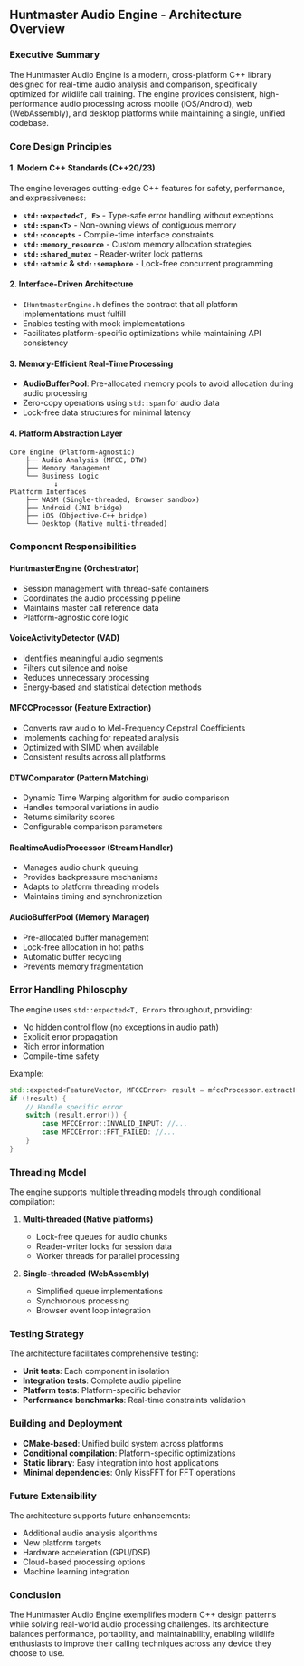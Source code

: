 ## Huntmaster Audio Engine - Architecture Overview

### Executive Summary

The Huntmaster Audio Engine is a modern, cross-platform C++ library designed for real-time audio analysis and comparison, specifically optimized for wildlife call training. The engine provides consistent, high-performance audio processing across mobile (iOS/Android), web (WebAssembly), and desktop platforms while maintaining a single, unified codebase.

### Core Design Principles

#### 1. **Modern C++ Standards (C++20/23)**
The engine leverages cutting-edge C++ features for safety, performance, and expressiveness:
- **`std::expected<T, E>`** - Type-safe error handling without exceptions
- **`std::span<T>`** - Non-owning views of contiguous memory
- **`std::concepts`** - Compile-time interface constraints
- **`std::memory_resource`** - Custom memory allocation strategies
- **`std::shared_mutex`** - Reader-writer lock patterns
- **`std::atomic` & `std::semaphore`** - Lock-free concurrent programming

#### 2. **Interface-Driven Architecture**
- `IHuntmasterEngine.h` defines the contract that all platform implementations must fulfill
- Enables testing with mock implementations
- Facilitates platform-specific optimizations while maintaining API consistency

#### 3. **Memory-Efficient Real-Time Processing**
- **AudioBufferPool**: Pre-allocated memory pools to avoid allocation during audio processing
- Zero-copy operations using `std::span` for audio data
- Lock-free data structures for minimal latency

#### 4. **Platform Abstraction Layer**
```
Core Engine (Platform-Agnostic)
    ├── Audio Analysis (MFCC, DTW)
    ├── Memory Management
    └── Business Logic
           ↓
Platform Interfaces
    ├── WASM (Single-threaded, Browser sandbox)
    ├── Android (JNI bridge)
    ├── iOS (Objective-C++ bridge)
    └── Desktop (Native multi-threaded)
```

### Component Responsibilities

#### **HuntmasterEngine** (Orchestrator)
- Session management with thread-safe containers
- Coordinates the audio processing pipeline
- Maintains master call reference data
- Platform-agnostic core logic

#### **VoiceActivityDetector** (VAD)
- Identifies meaningful audio segments
- Filters out silence and noise
- Reduces unnecessary processing
- Energy-based and statistical detection methods

#### **MFCCProcessor** (Feature Extraction)
- Converts raw audio to Mel-Frequency Cepstral Coefficients
- Implements caching for repeated analysis
- Optimized with SIMD when available
- Consistent results across all platforms

#### **DTWComparator** (Pattern Matching)
- Dynamic Time Warping algorithm for audio comparison
- Handles temporal variations in audio
- Returns similarity scores
- Configurable comparison parameters

#### **RealtimeAudioProcessor** (Stream Handler)
- Manages audio chunk queuing
- Provides backpressure mechanisms
- Adapts to platform threading models
- Maintains timing and synchronization

#### **AudioBufferPool** (Memory Manager)
- Pre-allocated buffer management
- Lock-free allocation in hot paths
- Automatic buffer recycling
- Prevents memory fragmentation

### Error Handling Philosophy

The engine uses `std::expected<T, Error>` throughout, providing:
- No hidden control flow (no exceptions in audio path)
- Explicit error propagation
- Rich error information
- Compile-time safety

Example:
```cpp
std::expected<FeatureVector, MFCCError> result = mfccProcessor.extractFeatures(audioSpan);
if (!result) {
    // Handle specific error
    switch (result.error()) {
        case MFCCError::INVALID_INPUT: //...
        case MFCCError::FFT_FAILED: //...
    }
}
```

### Threading Model

The engine supports multiple threading models through conditional compilation:

1. **Multi-threaded (Native platforms)**
   - Lock-free queues for audio chunks
   - Reader-writer locks for session data
   - Worker threads for parallel processing

2. **Single-threaded (WebAssembly)**
   - Simplified queue implementations
   - Synchronous processing
   - Browser event loop integration

### Testing Strategy

The architecture facilitates comprehensive testing:
- **Unit tests**: Each component in isolation
- **Integration tests**: Complete audio pipeline
- **Platform tests**: Platform-specific behavior
- **Performance benchmarks**: Real-time constraints validation

### Building and Deployment

- **CMake-based**: Unified build system across platforms
- **Conditional compilation**: Platform-specific optimizations
- **Static library**: Easy integration into host applications
- **Minimal dependencies**: Only KissFFT for FFT operations

### Future Extensibility

The architecture supports future enhancements:
- Additional audio analysis algorithms
- New platform targets
- Hardware acceleration (GPU/DSP)
- Cloud-based processing options
- Machine learning integration

### Conclusion

The Huntmaster Audio Engine exemplifies modern C++ design patterns while solving real-world audio processing challenges. Its architecture balances performance, portability, and maintainability, enabling wildlife enthusiasts to improve their calling techniques across any device they choose to use.